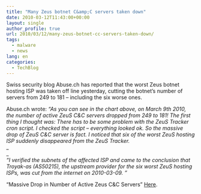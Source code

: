 ```yaml
---
title: "Many Zeus botnet C&amp;C servers taken down"
date: 2010-03-12T11:43:00+00:00
layout: single
author_profile: true
url: 2010/03/12/many-zeus-botnet-cc-servers-taken-down/
tags:
  - malware
  - news
lang: en
categories: 
  - TechBlog
---
```

Swiss security blog Abuse.ch has reported that the worst Zeus botnet hosting ISP was taken off line yesterday, cutting the botnet’s number of servers from 249 to 181 – including the six worse ones.

Abuse.ch wrote: _“As you can see in the chart above, on March 9th 2010, the number of active ZeuS C&C servers dropped from 249 to 181! The first thing I thought was: There has to be some problem with the ZeuS Tracker cron script. I checked the script – everything looked ok. So the massive drop of ZeuS C&C server is fact. I noticed that six of the worst ZeuS hosting ISP suddenly disappeared from the ZeuS Tracker._  
_  
_  
_“I verified the subnets of the affected ISP and came to the conclusion that Troyak-as (AS50215), the upstream provider for the six worst ZeuS hosting ISPs, was cut from the internet on 2010-03-09. ”_

“Massive Drop in Number of Active Zeus C&C Servers” [Here](http://www.abuse.ch/?p=2417).